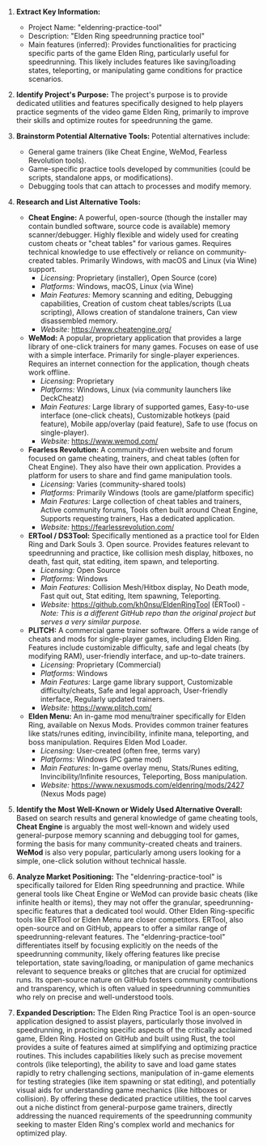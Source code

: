 1.  **Extract Key Information:**
    *   Project Name: "eldenring-practice-tool"
    *   Description: "Elden Ring speedrunning practice tool"
    *   Main features (inferred): Provides functionalities for practicing specific parts of the game Elden Ring, particularly useful for speedrunning. This likely includes features like saving/loading states, teleporting, or manipulating game conditions for practice scenarios.

2.  **Identify Project's Purpose:**
    The project's purpose is to provide dedicated utilities and features specifically designed to help players practice segments of the video game Elden Ring, primarily to improve their skills and optimize routes for speedrunning the game.

3.  **Brainstorm Potential Alternative Tools:**
    Potential alternatives include:
    *   General game trainers (like Cheat Engine, WeMod, Fearless Revolution tools).
    *   Game-specific practice tools developed by communities (could be scripts, standalone apps, or modifications).
    *   Debugging tools that can attach to processes and modify memory.

4.  **Research and List Alternative Tools:**

    *   **Cheat Engine:** A powerful, open-source (though the installer may contain bundled software, source code is available) memory scanner/debugger. Highly flexible and widely used for creating custom cheats or "cheat tables" for various games. Requires technical knowledge to use effectively or reliance on community-created tables. Primarily Windows, with macOS and Linux (via Wine) support.
        *   *Licensing:* Proprietary (installer), Open Source (core)
        *   *Platforms:* Windows, macOS, Linux (via Wine)
        *   *Main Features:* Memory scanning and editing, Debugging capabilities, Creation of custom cheat tables/scripts (Lua scripting), Allows creation of standalone trainers, Can view disassembled memory.
        *   *Website:* https://www.cheatengine.org/
    *   **WeMod:** A popular, proprietary application that provides a large library of one-click trainers for many games. Focuses on ease of use with a simple interface. Primarily for single-player experiences. Requires an internet connection for the application, though cheats work offline.
        *   *Licensing:* Proprietary
        *   *Platforms:* Windows, Linux (via community launchers like DeckCheatz)
        *   *Main Features:* Large library of supported games, Easy-to-use interface (one-click cheats), Customizable hotkeys (paid feature), Mobile app/overlay (paid feature), Safe to use (focus on single-player).
        *   *Website:* https://www.wemod.com/
    *   **Fearless Revolution:** A community-driven website and forum focused on game cheating, trainers, and cheat tables (often for Cheat Engine). They also have their own application. Provides a platform for users to share and find game manipulation tools.
        *   *Licensing:* Varies (community-shared tools)
        *   *Platforms:* Primarily Windows (tools are game/platform specific)
        *   *Main Features:* Large collection of cheat tables and trainers, Active community forums, Tools often built around Cheat Engine, Supports requesting trainers, Has a dedicated application.
        *   *Website:* https://fearlessrevolution.com/
    *   **ERTool / DS3Tool:** Specifically mentioned as a practice tool for Elden Ring and Dark Souls 3. Open source. Provides features relevant to speedrunning and practice, like collision mesh display, hitboxes, no death, fast quit, stat editing, item spawn, and teleporting.
        *   *Licensing:* Open Source
        *   *Platforms:* Windows
        *   *Main Features:* Collision Mesh/Hitbox display, No Death mode, Fast quit out, Stat editing, Item spawning, Teleporting.
        *   *Website:* https://github.com/kh0nsu/EldenRingTool (ERTool) - *Note: This is a different GitHub repo than the original project but serves a very similar purpose.*
    *   **PLITCH:** A commercial game trainer software. Offers a wide range of cheats and mods for single-player games, including Elden Ring. Features include customizable difficulty, safe and legal cheats (by modifying RAM), user-friendly interface, and up-to-date trainers.
        *   *Licensing:* Proprietary (Commercial)
        *   *Platforms:* Windows
        *   *Main Features:* Large game library support, Customizable difficulty/cheats, Safe and legal approach, User-friendly interface, Regularly updated trainers.
        *   *Website:* https://www.plitch.com/
    *   **Elden Menu:** An in-game mod menu/trainer specifically for Elden Ring, available on Nexus Mods. Provides common trainer features like stats/runes editing, invincibility, infinite mana, teleporting, and boss manipulation. Requires Elden Mod Loader.
        *   *Licensing:* User-created (often free, terms vary)
        *   *Platforms:* Windows (PC game mod)
        *   *Main Features:* In-game overlay menu, Stats/Runes editing, Invincibility/Infinite resources, Teleporting, Boss manipulation.
        *   *Website:* https://www.nexusmods.com/eldenring/mods/2427 (Nexus Mods page)

5.  **Identify the Most Well-Known or Widely Used Alternative Overall:**
    Based on search results and general knowledge of game cheating tools, **Cheat Engine** is arguably the most well-known and widely used general-purpose memory scanning and debugging tool for games, forming the basis for many community-created cheats and trainers. **WeMod** is also very popular, particularly among users looking for a simple, one-click solution without technical hassle.

6.  **Analyze Market Positioning:**
    The "eldenring-practice-tool" is specifically tailored for Elden Ring speedrunning and practice. While general tools like Cheat Engine or WeMod can provide basic cheats (like infinite health or items), they may not offer the granular, speedrunning-specific features that a dedicated tool would. Other Elden Ring-specific tools like ERTool or Elden Menu are closer competitors. ERTool, also open-source and on GitHub, appears to offer a similar range of speedrunning-relevant features. The "eldenring-practice-tool" differentiates itself by focusing explicitly on the needs of the speedrunning community, likely offering features like precise teleportation, state saving/loading, or manipulation of game mechanics relevant to sequence breaks or glitches that are crucial for optimized runs. Its open-source nature on GitHub fosters community contributions and transparency, which is often valued in speedrunning communities who rely on precise and well-understood tools.

7.  **Expanded Description:**
    The Elden Ring Practice Tool is an open-source application designed to assist players, particularly those involved in speedrunning, in practicing specific aspects of the critically acclaimed game, Elden Ring. Hosted on GitHub and built using Rust, the tool provides a suite of features aimed at simplifying and optimizing practice routines. This includes capabilities likely such as precise movement controls (like teleporting), the ability to save and load game states rapidly to retry challenging sections, manipulation of in-game elements for testing strategies (like item spawning or stat editing), and potentially visual aids for understanding game mechanics (like hitboxes or collision). By offering these dedicated practice utilities, the tool carves out a niche distinct from general-purpose game trainers, directly addressing the nuanced requirements of the speedrunning community seeking to master Elden Ring's complex world and mechanics for optimized play.
